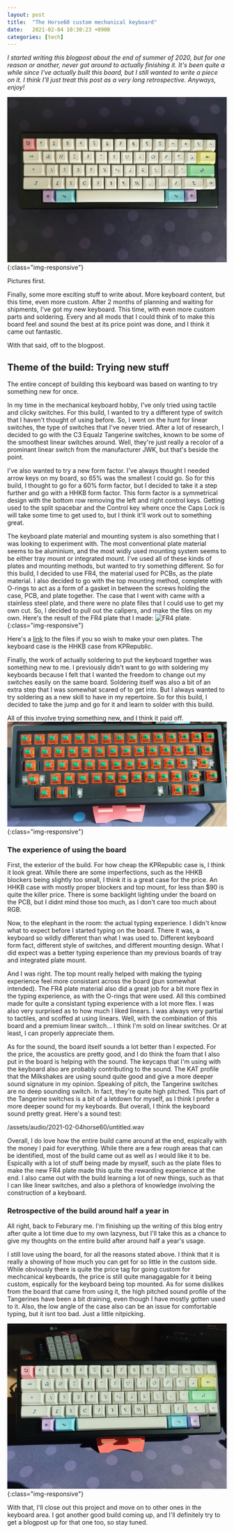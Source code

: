 ```yaml
---
layout: post
title:  "The Horse60 custom mechanical keyboard"
date:   2021-02-04 10:30:23 +0900
categories: [tech]
---
```

*I started writing this blogpost about the end of summer of 2020, but for one reason or another, never got around to actually finishing it. It's been quite a while since I've actually built this board, but I still wanted to write a piece on it. I think I'll just treat this post as a very long retrospective. Anyways, enjoy!*

![Completed Build](/assets/images/2021-02-04horse60/20210119_140312.jpg){:class="img-responsive"}

Pictures first.

Finally, some more exciting stuff to write about. More keyboard content, but this time, even more custom. After 2 months of planning and waiting for shipments, I've got my new keyboard. This time, with even more custom parts and soldering. Every and all mods that I could think of to make this board feel and sound the best at its price point was done, and I think it came out fantastic.

With that said, off to the blogpost.

## Theme of the build: Trying new stuff
The entire concept of building this keyboard was based on wanting to try something new for once. 

In my time in the mechanical keyboard hobby, I've only tried using tactile and clicky switches. For this build, I wanted to try a different type of switch that I haven't thought of using before. So, I went on the hunt for linear switches, the type of switches that I've never tried. After a lot of research, I decided to go with the C3 Equalz Tangerine switches, known to be some of the smoothest linear switches around. Well, they're just really a recolor of a prominant linear switch from the manufacturer JWK, but that's beside the point.

I've also wanted to try a new form factor. I've always thought I needed arrow keys on my board, so 65% was the smallest I could go. So for this build, I thought to go for a 60% form factor, but I decided to take it a step further and go with a HHKB form factor. This form factor is a symmetrical design with the bottom row removing the left and right control keys. Getting used to the split spacebar and the Control key where once the Caps Lock is will take some time to get used to, but I think it'll work out to something great. 

The keyboard plate material and mounting system is also something that I was looking to experiment with. The most conventional plate material seems to be aluminium, and the most widly used mounting system seems to be either tray mount or integrated mount. I've used all of these kinds of plates and mounting methods, but wanted to try something different. So for this build, I decided to use FR4, the material used for PCBs, as the plate material. I also decided to go with the top mounting method, complete with O-rings to act as a form of a gasket in between the screws holding the case, PCB, and plate together. The case that I went with came with a stainless steel plate, and there were no plate files that I could use to get my own cut. So, I decided to pull out the calipers, and make the files on my own. Here's the result of the FR4 plate that I made:
![FR4 plate.](/assets/images/2021-02-04horse60/20210204_123845.jpg){:class="img-responsive"}

Here's a [link](https://github.com/HorseyMask/keebplates/blob/main/xd64%20plate%20v1.dxf) to the files if you so wish to make your own plates. The keyboard case is the HHKB case from KPRepublic.

Finally, the work of actually soldering to put the keyboard together was something new to me. I previously didn't want to go with soldering my keyboards because I felt that I wanted the freedom to change out my switches easily on the same board. Soldering itself was also a bit of an extra step that I was somewhat scared of to get into. But I always wanted to try soldering as a new skill to have in my repertoire. So for this build, I decided to take the jump and go for it and learn to solder with this build.

All of this involve trying something new, and I think it paid off.
![Finished build, without keycaps.](/assets/images/2021-02-04horse60/20210131_112307.jpg){:class="img-responsive"}
### The experience of using the board
First, the exterior of the build. For how cheap the KPRepublic case is, I think it look great. While there are some imperfections, such as the HHKB blockers being slightly too small, I think it is a great case for the price. An HHKB case with mostly proper blockers and top mount, for less than $90 is quite the killer price. There is some backlight lighting under the board on the PCB, but I didnt mind those too much, as I don't care too much about RGB.

Now, to the elephant in the room: the actual typing experience. I didn't know what to expect before I started typing on the board. There it was, a keyboard so wildly different than what I was used to. Different keyboard form fact, different style of switches, and different mounting design. What I did expect was a better typing experience than my previous boards of tray and integrated plate mount.

And I was right. The top mount really helped with making the typing experience feel more consistant across the board (pun somewhat intended). The FR4 plate material also did a great job for a bit more flex in the typing experience, as with the O-rings that were used. All this combined made for quite a consistant typing experience with a lot more flex. I was also very surprised as to how much I liked linears. I was always very partial to tactiles, and scoffed at using linears. Well, with the combination of this board and a premium linear switch... I think I'm sold on linear switches. Or at least, I can properly appreciate them.

As for the sound, the board itself sounds a lot better than I expected. For the price, the acoustics are pretty good, and I do think the foam that I also put in the board is helping with the sound. The keycaps that I'm using with the keyboard also are probably contributing to the sound. The KAT profile that the Milkshakes are using sound quite good and give a more deeper sound signature in my opinion. Speaking of pitch, the Tangerine switches are no deep sounding switch. In fact, they're quite high pitched. This part of the Tangerine switches is a bit of a letdown for myself, as I think I prefer a more deeper sound for my keyboards. But overall, I think the keyboard sound pretty great. Here's a sound test:

/assets/audio/2021-02-04horse60/untitled.wav

Overall, I do love how the entire build came around at the end, espically with the money I paid for everything. While there are a few rough areas that can be identified, most of the build came out as well as I would like it to be. Espically with a lot of stuff being made by myself, such as the plate files to make the new FR4 plate made this quite the rewarding experience at the end. I also came out with the build learning a lot of new things, such as that I can like linear switches, and also a plethora of knowledge involving the construction of a keyboard.

### Retrospective of the build around half a year in
All right, back to Feburary me. I'm finishing up the writing of this blog entry after quite a lot time due to my own lazyness, but I'll take this as a chance to give my thoughts on the entire build after around half a year's usage.

I still love using the board, for all the reasons stated above. I think that it is really a showing of how much you can get for so little in the custom side. While obviously there is quite the price tag for going custom for mechcanical keyboards, the price is still quite managagable for it being custom, espically for the keyboard being top mounted. As for some dislikes from the board that came from using it, the high pitched sound profile of the Tangerines have been a bit draining, even though I have mostly gotten used to it. Also, the low angle of the case also can be an issue for comfortable typing, but it isnt too bad. Just a little nitpicking.

![Another keyboard shot in direct sunlight.](/assets/images/2021-02-04horse60/20210204_123818.jpg){:class="img-responsive"}

With that, I'll close out this project and move on to other ones in the keyboard area. I got another good build coming up, and I'll definitely try to get a blogpost up for that one too, so stay tuned.